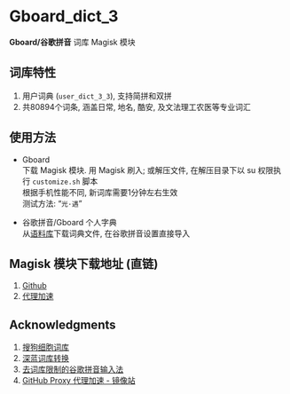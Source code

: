 # Gboard_dict_3

**Gboard/谷歌拼音** 词库 Magisk 模块

## 词库特性

1. 用户词典 (```user_dict_3_3```), 支持简拼和双拼
2. 共80894个词条, 涵盖日常, 地名, 酷安, 及文法理工农医等专业词汇


## 使用方法

- Gboard <br>
    下载 Magisk 模块. 用 Magisk 刷入; 或解压文件, 在解压目录下以 su 权限执行 ```customize.sh``` 脚本 <br>
    根据手机性能不同, 新词库需要1分钟左右生效 <br>
    测试方法: “```光·遇```”

- 谷歌拼音/Gboard 个人字典 <br>
    从[语料库](https://github.com/entr0pia/Gboard_dict_3/tree/master/corpus)下载词典文件, 在谷歌拼音设置直接导入



## Magisk 模块下载地址 (直链)

1. [Github](https://github.com/entr0pia/Magisk-Modules-Repo/releases/download/latest/Gboard_dict_3.zip)
2. [代理加速](https://ghproxy.com/https://github.com/entr0pia/Magisk-Modules-Repo/releases/download/latest/Gboard_dict_3.zip)

## Acknowledgments

1. [搜狗细胞词库](https://pinyin.sogou.com/dict/)
2. [深蓝词库转换](https://github.com/studyzy/imewlconverter)
3. [去词库限制的谷歌拼音输入法](https://www.coolapk.com/feed/24163072)
4. [GitHub Proxy 代理加速 - 镜像站](https://ghproxy.com/)
